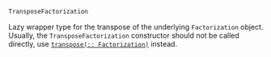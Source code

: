 ```julia
TransposeFactorization
```

Lazy wrapper type for the transpose of the underlying `Factorization` object. Usually, the `TransposeFactorization` constructor should not be called directly, use [`transpose(:: Factorization)`](@ref) instead.

